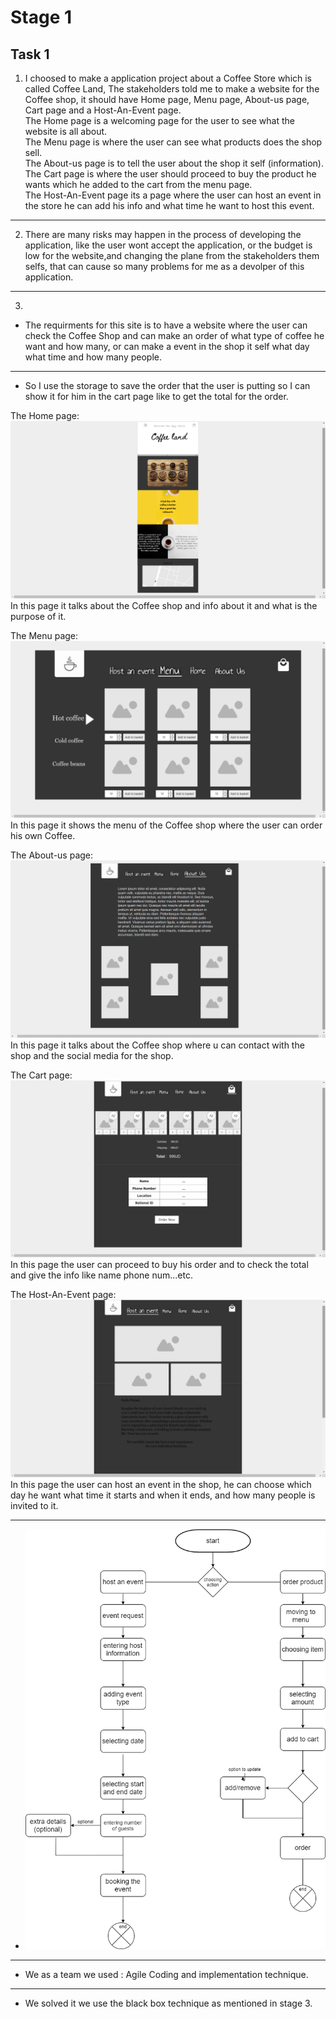 # Stage 1
## Task 1
1. I choosed to make a application project about a Coffee Store which is called Coffee Land, The stakeholders told me  to make a website for the Coffee shop, it should have Home page, Menu page, About-us page, Cart page and a Host-An-Event page.\
The Home page is a welcoming page for the user to see what the website is all about.\
The Menu page is where the user can see what products does the shop sell.\
The About-us page is to tell the user about the shop it self (information).\
The Cart page is where the user should proceed to buy the product he wants which he added to the cart from the menu page.\
The Host-An-Event page its a page where the user can host an event in the store he can add his info and what time he want to host this event.
----
2. There are many risks may happen in the process of developing the application, like the user wont accept the application, or the budget is low for the website,and changing the plane from the stakeholders them selfs, that can cause so many problems for me as a devolper of this application.
----
3. 
 - The requirments for this site is to have a website where the user can check the Coffee Shop and can make an order of what type of coffee he want and how many, or can make a event in the shop it self what day what time and how many people.
 ----
 - So I use the storage to save the order that the user is putting so I can show it for him in the cart page like to get the total for the order.

 The Home page:\
 ![Home page](img\screenshot11.jpg)
 In this page it talks about the Coffee shop and info about it and what is the purpose of it.

 The Menu page:\
 ![Menu page](img\screenshot12.jpg)
 In this page it shows the menu of the Coffee shop where the user can order his own Coffee.

 The About-us page:\
 ![About-us page](img\screenshot13.jpg)
In this page it talks about the Coffee shop where u can contact with the shop and the social media for the shop.

The Cart page:\
![Cart page](img\screenshot14.jpg)
In this page the user can proceed to buy his order and to check the total and give the info like name phone num...etc.

The Host-An-Event page:\
![host an event page](img\screenshot15.jpg)
In this page the user can host an event in the shop, he can choose which day he want what time it starts and when it ends, and how many people is invited to it.

----

 - ![Activity Diagram](img\image1.jpg)
----
 - We as a team we used : Agile	Coding and implementation technique.
 ----
 - We solved it we use the black box technique as mentioned in stage 3.